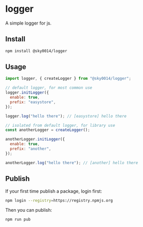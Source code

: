 # logger

A simple logger for js.

## Install

```bash
npm install @sky0014/logger
```

## Usage

```js
import logger, { createLogger } from "@sky0014/logger";

// default logger, for most common use
logger.initLogger({
  enable: true,
  prefix: "easystore",
});

logger.log("hello there"); // [easystore] hello there

// isolated from default logger, for library use
const anotherLogger = createLogger();

anotherLogger.initLogger({
  enable: true,
  prefix: "another",
});

anotherLogger.log("hello there"); // [another] hello there
```

## Publish

If your first time publish a package, login first:

```bash
npm login --registry=https://registry.npmjs.org
```

Then you can publish:

```bash
npm run pub
```

